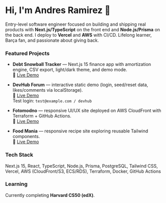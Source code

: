 # Hi, I'm Andres Ramirez 👋

Entry-level software engineer focused on building and shipping real products with **Next.js/TypeScript** on the front end and **Node.js/Prisma** on the back end. I deploy to **Vercel** and **AWS** with CI/CD. Lifelong learner, Barça fan, and passionate about giving back.

### Featured Projects
- **Debt Snowball Tracker** — Next.js 15 finance app with amortization engine, CSV export, light/dark theme, and demo mode.  
  🔗 [Live Demo](https://debt-snowball-tracker.vercel.app/demo)

- **DevHub Forum** — interactive static demo (login, seed/reset data, likes/comments via localStorage).  
  🔗 [Live Demo](https://andres-j-ramirez.github.io/devhub-forum/#/login)  
  Test login: `test@example.com / devhub`

- **Fotomodno** — responsive UI/UX site deployed on AWS CloudFront with Terraform + GitHub Actions.  
  🔗 [Live Demo](http://dw62bafsl7xip.cloudfront.net)

- **Food Mania** — responsive recipe site exploring reusable Tailwind components.  
  🔗 [Live Demo](https://andres-j-ramirez.github.io/Food-Mania/)

### Tech Stack
Next.js 15, React, TypeScript, Node.js, Prisma, PostgreSQL, Tailwind CSS, Vercel, AWS (CloudFront/S3, ECS/RDS), Terraform, Docker, GitHub Actions

### Learning
Currently completing **Harvard CS50 (edX)**.
